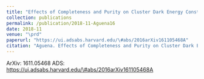 ```yaml
---
title: "Effects of Completeness and Purity on Cluster Dark Energy Constraints"
collection: publications
permalink: /publication/2018-11-Aguena16
date: 2018-11
venue: "\prd"
paperurl: "https://ui.adsabs.harvard.edu/\#abs/2016arXiv161105468A"
citation: "Aguena. Effects of Completeness and Purity on Cluster Dark Energy Constraints. Physical Review D, 98:, Nov 2018"
---
```


ArXiv: 1611.05468
ADS: https://ui.adsabs.harvard.edu/\#abs/2016arXiv161105468A
